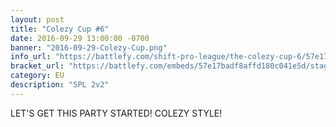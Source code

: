 ```yaml
---
layout: post
title: "Colezy Cup #6"
date: 2016-09-29 13:00:00 -0700
banner: "2016-09-29-Colezy-Cup.png"
info_url: "https://battlefy.com/shift-pro-league/the-colezy-cup-6/57e17badf8affd180c041e5d/info"
bracket_url: "https://battlefy.com/embeds/57e17badf8affd180c041e5d/stage/57e17badf8affd180c041e5e"
category: EU
description: "SPL 2v2"
---
```


LET'S GET THIS PARTY STARTED! COLEZY STYLE!
